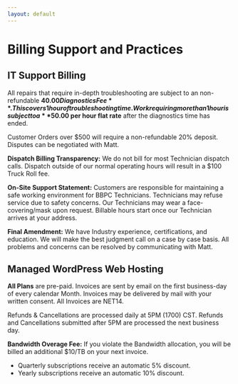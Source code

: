 ```yaml
---
layout: default
---
```

# Billing Support and Practices

## IT Support Billing

All repairs that require in-depth troubleshooting are subject to an non-refundable **$40.00 Diagnostics Fee**. This covers 1 hour of troubleshooting time. Work requiring more than 1 hour is subject to a **$50.00 per hour flat rate** after the diagnostics time has ended.

Customer Orders over $500 will require a non-refundable 20% deposit. Disputes can be negotiated with Matt.

**Dispatch Billing Transparency:** We do not bill for most Technician dispatch calls. Dispatch outside of our normal operating hours will result in a $100 Truck Roll fee.

**On-Site Support Statement:** Customers are responsible for maintaining a safe working environment for BBPC Technicians. Technicians may refuse service due to safety concerns. Our Technicians may wear a face-covering/mask upon request. Billable hours start once our Technician arrives at your address.

**Final Amendment:** We have Industry experience, certifications, and education. We will make the best judgment call on a case by case basis. All problems and concerns can be resolved by communicating with Matt.

## Managed WordPress Web Hosting

**All Plans** are pre-paid. Invoices are sent by email on the first business-day of every calendar Month. Invoices may be delivered by mail with your written consent. All Invoices are NET14.

Refunds & Cancellations are processed daily at 5PM (1700) CST. Refunds and Cancellations submitted after 5PM are processed the next business day.

**Bandwidth Overage Fee:** If you violate the Bandwidth allocation, you will be billed an additional $10/TB on your next invoice.

- Quarterly subscriptions receive an automatic 5% discount.
- Yearly subscriptions receive an automatic 10% discount.
